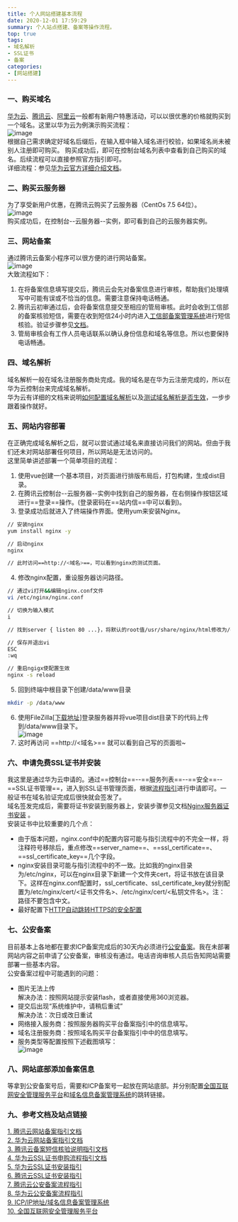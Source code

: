 ```yaml
---
title: 个人网站搭建基本流程
date: 2020-12-01 17:59:29
summary: 个人站点搭建、备案等操作流程。
top: true
tags:
- 域名解析
- SSL证书
- 备案
categories:
- [网站搭建]
---
```


### 一、购买域名

[华为云](https://www.huaweicloud.com/)、[腾讯云](https://cloud.tencent.com/)、[阿里云](https://www.aliyun.com/)一般都有新用户特惠活动，可以以很优惠的价格就购买到一个域名。这里以华为云为例演示购买流程：  
![image](https://github.com/Snail-Lu/imageGalleries/blob/main/gh-pages/2021-10/web-site/o_2012010321399B1D89F6-08A2-4962-AAC2-524AF7CFEED6.png?raw=true)  
根据自己需求确定好域名后缀后，在输入框中输入域名进行校验，如果域名尚未被别人注册即可购买。
购买成功后，即可在控制台域名列表中查看到自己购买的域名。后续流程可以直接参照官方指引即可。  
详细流程：参见[华为云官方详细介绍文档](https://support.huaweicloud.com/qs-domain/domain_qs_240000.html)。

### 二、购买云服务器

为了享受新用户优惠，在腾讯云购买了云服务器（CentOs 7.5 64位）。  
![image](https://github.com/Snail-Lu/imageGalleries/blob/main/gh-pages/2021-10/web-site/o_2012010342321020BA9A-D469-47D1-AE0D-6F732FA6BCF3.png?raw=true)  
购买成功后，在控制台--云服务器--实例，即可看到自己的云服务器实例。

### 三、网站备案

通过腾讯云备案小程序可以很方便的进行网站备案。  
![image](https://github.com/Snail-Lu/imageGalleries/blob/main/gh-pages/2021-10/web-site/o_2012010548310345A50B-B39F-4BAF-8CDE-9398A2889770.png?raw=true)  
大致流程如下：
1. 在将备案信息填写提交后，腾讯云会先对备案信息进行审核，帮助我们处理填写中可能有误或不恰当的信息。需要注意保持电话畅通。
2. 腾讯云初审通过后，会将备案信息提交至相应的管局审核。此时会收到工信部的备案核验短信，需要在收到短信24小时内进入[工信部备案管理系统](https://beian.miit.gov.cn/)进行短信核验。验证步骤参见[文档](https://cloud.tencent.com/document/product/243/13435#validation.step)。
3. 管局审核会有工作人员电话联系以确认身份信息和域名等信息。所以也要保持电话畅通。

### 四、域名解析

域名解析一般在域名注册服务商处完成。我的域名是在华为云注册完成的，所以在华为云控制台来完成域名解析。  
华为云有详细的文档来说明[如何配置域名解析](https://support.huaweicloud.com/qs-dns/dns_qs_0002.html)以及[测试域名解析是否生效](https://support.huaweicloud.com/dns_faq/dns_faq_015.html)，一步步跟着操作就好。

### 五、网站内容部署

在正确完成域名解析之后，就可以尝试通过域名来直接访问我们的网站。但由于我们还未对网站部署任何项目，所以网站是无法访问的。  
这里简单讲述部署一个简单项目的流程：  
1. 使用vue创建一个基本项目，对页面进行排版布局后，打包构建，生成dist目录。  
2. 在腾讯云控制台--云服务器--实例中找到自己的服务器，在右侧操作按钮区域进行==登录==操作。(登录密码在==站内信==中可以看到)。
3. 登录成功后就进入了终端操作界面。使用yum来安装Nginx。  

``` bash
// 安装nginx
yum install nginx -y

// 启动nginx
nginx

// 此时访问==http://<域名>==，可以看到nginx的测试页面。 
```  
  
4. 修改nginx配置，重设服务器访问路径。    

``` bash
// 通过vi打开&&编辑nginx.conf文件
vi /etc/nginx/nginx.conf

// 切换为输入模式
i

// 找到server { listen 80 ...}，将默认的root值/usr/share/nginx/html修改为/data/www

// 保存并退出vi
ESC
:wq

// 重启ngigx使配置生效
nginx -s reload

```

5. 回到终端中根目录下创建/data/www目录

``` bash
mkdir -p /data/www
```

6. 使用FileZilla[[下载地址]](https://www.filezilla.cn/download)登录服务器并将vue项目dist目录下的代码上传到/data/www目录下。    
![image](https://github.com/Snail-Lu/imageGalleries/blob/main/gh-pages/2021-10/web-site/o_201201073527D46E9318-2669-42E1-8E8D-2A2321A429CF.jpg?raw=true)      
7. 这时再访问 ==http://<域名>== 就可以看到自己写的页面啦~  

### 六、申请免费SSL证书并安装

我这里是通过华为云申请的。通过==控制台==--==服务列表==--==安全==--==SSL证书管理==，进入到SSL证书管理页面，根据[流程指引](https://support.huaweicloud.com/qs-scm/scm_07_0001.html)进行申请即可。一般证书在域名验证完成后很快就会签发了。  
域名签发完成后，需要将证书安装到服务器上，安装步骤参见文档[Nginx服务器证书安装](https://cloud.tencent.com/document/product/1207/47027) 。  
安装证书中比较重要的几个点：  
- 由于版本问题，nginx.conf中的配置内容可能与指引流程中的不完全一样，将注释符号移除后，重点修改==server_name==、==ssl_certificate==、==ssl_certificate_key==几个字段。
- nginx安装目录可能与指引流程中的不一致。比如我的nginx目录为/etc/nginx，可以在nginx目录下新建一个文件夹cert，将证书放在该目录下。这样在nginx.conf配置时，ssl_certificate、ssl_certificate_key就分别配置为/etc/nginx/cert/<证书文件名>、/etc/nginx/cert/<私钥文件名>。注：路径不要包含中文。
- 最好配置下[HTTP自动跳转HTTPS的安全配置](https://cloud.tencent.com/document/product/400/35244)


### 七、公安备案

目前基本上各地都在要求ICP备案完成后的30天内必须进行[公安备案](https://cloud.tencent.com/document/product/243/19142)。我在未部署网站内容之前申请了公安备案，审核没有通过。电话咨询审核人员后告知网站需要部署一些基本内容。  
公安备案过程中可能遇到的问题：  
- 图片无法上传  
  解决办法：按照网站提示安装flash，或者直接使用360浏览器。
- 提交后出现“系统维护中，请稍后重试”  
  解决办法：次日或改日重试
- 网络接入服务商：按照服务器购买平台备案指引中的信息填写。
- 域名注册服务商：按照域名购买平台备案指引中中的信息填写。
- 服务类型等配置按照下述截图填写：  
![image](https://github.com/Snail-Lu/imageGalleries/blob/main/gh-pages/2021-10/web-site/o_201201095813F2861286-E2D9-44FA-9A15-E64350B05333.png?raw=true)  

### 八、网站底部添加备案信息

等拿到公安备案号后，需要和ICP备案号一起放在网站底部。并分别配置[全国互联网安全管理服务平台](http://www.beian.gov.cn/portal/registerSystemInfo)和[域名信息备案管理系统](https://beian.miit.gov.cn/)的跳转链接。

### 九、参考文档及站点链接

[1. 腾讯云网站备案指引文档](https://cloud.tencent.com/document/product/243/37402)  
[2. 华为云网站备案指引文档](https://support.huaweicloud.com/qs-icp/icp_07_0002.html)  
[3. 腾讯云备案短信核验说明指引文档](https://cloud.tencent.com/document/product/243/13435#validation.step)  
[4. 华为云SSL证书申购流程指引文档](https://support.huaweicloud.com/qs-scm/scm_07_0001.html)  
[5. 华为云SSL证书安装指引](https://support.huaweicloud.com/scm_faq/scm_01_0023.html)  
[6. 腾讯云SSL证书安装指引](https://cloud.tencent.com/document/product/1207/47027)  
[7. 腾讯云公安备案流程指引](https://cloud.tencent.com/document/product/243/19142)  
[8. 华为云公安备案流程指引](https://support.huaweicloud.com/tg-icp/icp_03_0014.html)  
[9. ICP/IP地址/域名信息备案管理系统](https://beian.miit.gov.cn/)   
[10. 全国互联网安全管理服务平台](http://www.beian.gov.cn/portal/registerSystemInfo)
